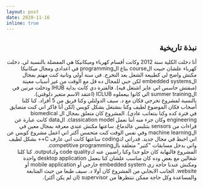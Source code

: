 ```yaml
---
layout: post
date: 2020-11-16
inline: true
---
```


<h2 align="right">نبذة تاريخية</h2>

<div align="right" dir="rtl">
أنا دخلت الكلية سنة 2012 وكانت أقسام كهرباء وميكانيكا هي المفضلة بالنسبة لي. دخلت كهرباء علشان حبيت الcourse بتاع الprogramming في اعدادي ومجال ميكانيكا مكنش واضح لي كطبيعة الشغل بعد التخرج. في سنة أولي وتانية كنت مهتم بمجال الembedded systems لكن حبي للمجال ده قل مع الوقت من غير أسباب معينة (مبقتش حاسس اني عايز اشتغل فيه). فالفترة دي كانت بداية IHUB ودخلت مرتين في الsummer training الي كانوا بيعملوه ICLUB (اعتقد الاسم متغير دلوقتي).
<br>
بالنسبة لمشروع تخرجي فكان مع د. سيف الدولتلي وكنا فريق من 5 أفراد. كنا كلنا أصحاب فكان الموضوع لطيف وكنا بنشتغل بشكل كويس (لكن أنا فاكر اني كنت متضايق في فترة كده وكنا بنتعاتب عادي). المشروع كان متعلق بمجال ال biomedical engineering وكان جزء منه أننا نعمل classication model. الdata كانت عبارة عن قراءات من sensors بتتلبس عالدماغ. ساعتها مكنش عندي معرفة بمجال معين في الmachine learning وفي نفس الوقت كنت متحمس أكتر اني اعمل مشروع كويس عن اني اخبط في مجال جديد. قدراتي كcoding ساعتها كانت اني عارف C++ بشكل لطيف واني بدخل مسابقات "كتير" متعلقة بالcompetitive programming.
<br>
المشروع فالنهاية كان حلو جدا وكنا راضيين عنه كcode quality وكoutput. كنا كلنا شغالين مع بعض وده كان مناسب علشان كنا بنعمل desktop application واحدة ومكنش عندنا حاجة زي embedded system خارجي أو mobile application أو website.
الجانب الايجابي من المشروع كان أولا د. سيف طبعا من حيث المتابعة والمساعدة وكل حاجة ممكن ننتظرها من supervisor (ان لم يكن أكتر).
</div>
